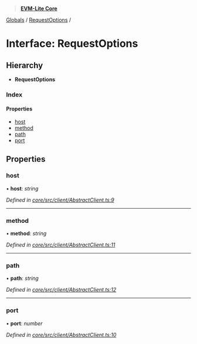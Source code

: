 > **[EVM-Lite Core](../README.md)**

[Globals](../globals.md) / [RequestOptions](requestoptions.md) /

# Interface: RequestOptions

## Hierarchy

* **RequestOptions**

### Index

#### Properties

* [host](requestoptions.md#host)
* [method](requestoptions.md#method)
* [path](requestoptions.md#path)
* [port](requestoptions.md#port)

## Properties

###  host

• **host**: *string*

*Defined in [core/src/client/AbstractClient.ts:9](https://github.com/mosaicnetworks/evm-lite-js/blob/578e9b5/packages/core/src/client/AbstractClient.ts#L9)*

___

###  method

• **method**: *string*

*Defined in [core/src/client/AbstractClient.ts:11](https://github.com/mosaicnetworks/evm-lite-js/blob/578e9b5/packages/core/src/client/AbstractClient.ts#L11)*

___

###  path

• **path**: *string*

*Defined in [core/src/client/AbstractClient.ts:12](https://github.com/mosaicnetworks/evm-lite-js/blob/578e9b5/packages/core/src/client/AbstractClient.ts#L12)*

___

###  port

• **port**: *number*

*Defined in [core/src/client/AbstractClient.ts:10](https://github.com/mosaicnetworks/evm-lite-js/blob/578e9b5/packages/core/src/client/AbstractClient.ts#L10)*